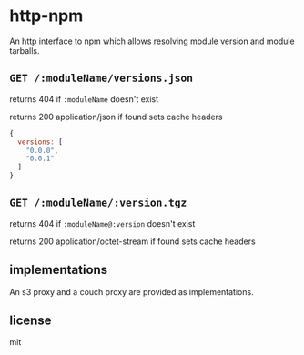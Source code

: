 # http-npm

An http interface to npm which allows resolving module version and module tarballs.

## `GET /:moduleName/versions.json`

returns 404 if `:moduleName` doesn't exist

returns 200 application/json if found
sets cache headers

```javascript
{
  versions: [
    "0.0.0",
    "0.0.1"
  ]
}
```

## `GET /:moduleName/:version.tgz`

returns 404 if `:moduleName@:version` doesn't exist

returns 200 application/octet-stream if found
sets cache headers

## implementations

An s3 proxy and a couch proxy are provided as implementations.

## license

mit
